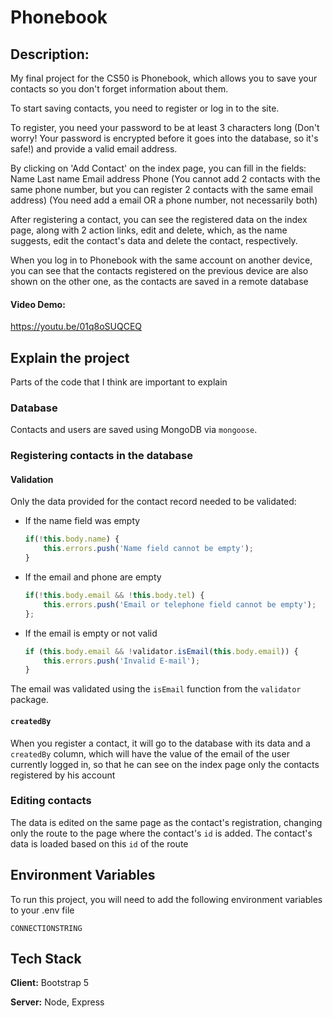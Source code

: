 # Phonebook

## Description:
My final project for the CS50 is Phonebook, which allows you to save your contacts so you don't forget information about them.

To start saving contacts, you need to register or log in to the site.

To register, you need your password to be at least 3 characters long (Don't worry! Your password is encrypted before it goes into the database, so it's safe!) and provide a valid email address.

By clicking on 'Add Contact' on the index page, you can fill in the fields:
Name
Last name
Email address
Phone
(You cannot add 2 contacts with the same phone number, but you can register 2 contacts with the same email address)
(You need add a email OR a phone number, not necessarily both)

After registering a contact, you can see the registered data on the index page, along with 2 action links, edit and delete, which, as the name suggests, edit the contact's data and delete the contact, respectively.

When you log in to Phonebook with the same account on another device, you can see that the contacts registered on the previous device are also shown on the other one, as the contacts are saved in a remote database
#### Video Demo:

https://youtu.be/01q8oSUQCEQ
## Explain the project

Parts of the code that I think are important to explain

### Database
Contacts and users are saved using MongoDB via `mongoose`.

### Registering contacts in the database

#### Validation

Only the data provided for the contact record needed to be validated:

<ul>
<li>If the name field was empty</li>

```javascript
if(!this.body.name) {
    this.errors.push('Name field cannot be empty');
}
```

<li>If the email and phone are empty</li>

```javascript
if(!this.body.email && !this.body.tel) {
    this.errors.push('Email or telephone field cannot be empty');
};
```

<li>If the email is empty or not valid</li>

```javascript
if (this.body.email && !validator.isEmail(this.body.email)) {
    this.errors.push('Invalid E-mail');
}
```

</ul>

The email was validated using the `isEmail` function from the `validator` package.

#### `createdBy`
When you register a contact, it will go to the database with its data and a `createdBy` column, which will have the value of the email of the user currently logged in, so that he can see on the index page only the contacts registered by his account


### Editing contacts
The data is edited on the same page as the contact's registration, changing only the route to the page where the contact's `id` is added. The contact's data is loaded based on this `id` of the route

## Environment Variables

To run this project, you will need to add the following environment variables to your .env file

`CONNECTIONSTRING`
## Tech Stack

**Client:** Bootstrap 5

**Server:** Node, Express

